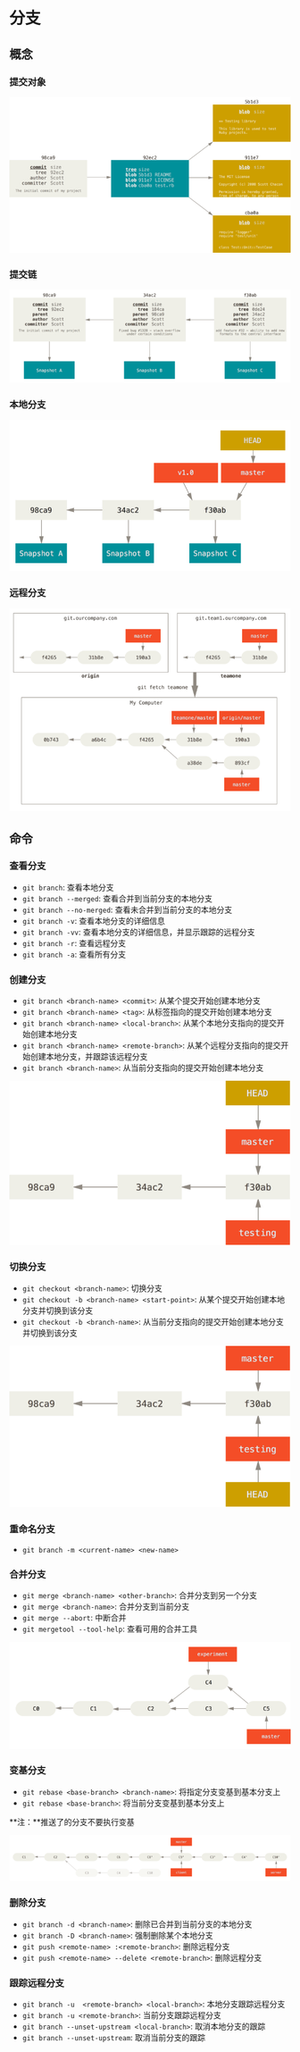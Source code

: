# 分支

## 概念

### 提交对象

![提交对象](images/commit-and-tree.png)

### 提交链

![提交链](images/commits-and-parents.png)

### 本地分支

![分支](images/branch-and-history.png)

### 远程分支

![远程分支](images/remote-branches-5.png)

## 命令

### 查看分支

* `git branch`: 查看本地分支
* `git branch --merged`: 查看合并到当前分支的本地分支
* `git branch --no-merged`: 查看未合并到当前分支的本地分支
* `git branch -v`: 查看本地分支的详细信息
* `git branch -vv`: 查看本地分支的详细信息，并显示跟踪的远程分支
* `git branch -r`: 查看远程分支
* `git branch -a`: 查看所有分支

### 创建分支

* `git branch <branch-name> <commit>`: 从某个提交开始创建本地分支
* `git branch <branch-name> <tag>`: 从标签指向的提交开始创建本地分支
* `git branch <branch-name> <local-branch>`: 从某个本地分支指向的提交开始创建本地分支
* `git branch <branch-name> <remote-branch>`: 从某个远程分支指向的提交开始创建本地分支，并跟踪该远程分支
* `git branch <branch-name>`: 从当前分支指向的提交开始创建本地分支

![创建分支](images/head-to-master.png)

### 切换分支

* `git checkout <branch-name>`: 切换分支
* `git checkout -b <branch-name> <start-point>`: 从某个提交开始创建本地分支并切换到该分支
* `git checkout -b <branch-name>`: 从当前分支指向的提交开始创建本地分支并切换到该分支

![切换分支](images/head-to-testing.png)

### 重命名分支

* `git branch -m <current-name> <new-name>`

### 合并分支

* `git merge <branch-name> <other-branch>`: 合并分支到另一个分支
* `git merge <branch-name>`: 合并分支到当前分支
* `git merge --abort`: 中断合并
* `git mergetool --tool-help`: 查看可用的合并工具

![合并分支](images/basic-rebase-2.png)

### 变基分支

* `git rebase <base-branch> <branch-name>`: 将指定分支变基到基本分支上
* `git rebase <base-branch>`: 将当前分支变基到基本分支上

**注：**推送了的分支不要执行变基

![变基分支](images/interesting-rebase-4.png)

### 删除分支

* `git branch -d <branch-name>`: 删除已合并到当前分支的本地分支
* `git branch -D <branch-name>`: 强制删除某个本地分支
* `git push <remote-name> :<remote-branch>`: 删除远程分支
* `git push <remote-name> --delete <remote-branch>`: 删除远程分支

### 跟踪远程分支

* `git branch -u  <remote-branch> <local-branch>`: 本地分支跟踪远程分支
* `git branch -u <remote-branch>`: 当前分支跟踪远程分支
* `git branch --unset-upstream <local-branch>`: 取消本地分支的跟踪
* `git branch --unset-upstream`: 取消当前分支的跟踪